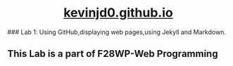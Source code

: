 <div align="center">
    <a href="https://kevinjd0.github.io">
        <h1>kevinjd0.github.io</h1>
    </a>
</div>
### Lab 1: Using GitHub,displaying web pages,using Jekyll and Markdown.

## This Lab is a part of F28WP-Web Programming
